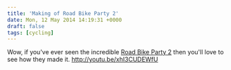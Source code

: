 ```yaml
---
title: 'Making of Road Bike Party 2'
date: Mon, 12 May 2014 14:19:31 +0000
draft: false
tags: [cycling]
---
```


Wow, if you've ever seen the incredible [Road Bike Party 2](http://youtu.be/HhabgvIIXik) then you'll love to see how they made it. http://youtu.be/xhI3CUDEWfU